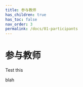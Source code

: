 ```yaml
---
title: 参与教师
has_children: true
has_toc: false
nav_order: 3
permalink: /docs/01-participants
---
```


# 参与教师

Test this


blah
